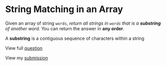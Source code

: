 # **String Matching in an Array**

Given an array of string `words`, _return all strings in `words` that is a **substring** of another word._ You can return the answer in **any order**.

A **substring** is a contiguous sequence of characters within a string

View full [question](https://leetcode.com/problems/string-matching-in-an-array?envType=daily-question&envId=2025-01-07)

View my [submission](https://leetcode.com/problems/string-matching-in-an-array/submissions/1500197052)